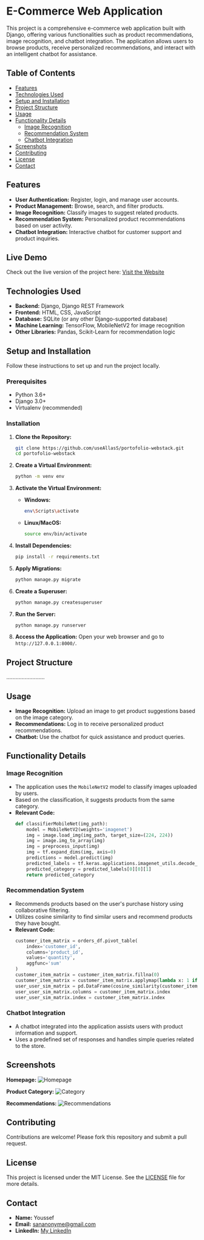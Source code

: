 # E-Commerce Web Application

This project is a comprehensive e-commerce web application built with Django, offering various functionalities such as product recommendations, image recognition, and chatbot integration. The application allows users to browse products, receive personalized recommendations, and interact with an intelligent chatbot for assistance.

## Table of Contents
- [Features](#features)
- [Technologies Used](#technologies-used)
- [Setup and Installation](#setup-and-installation)
- [Project Structure](#project-structure)
- [Usage](#usage)
- [Functionality Details](#functionality-details)
  - [Image Recognition](#image-recognition)
  - [Recommendation System](#recommendation-system)
  - [Chatbot Integration](#chatbot-integration)
- [Screenshots](#screenshots)
- [Contributing](#contributing)
- [License](#license)
- [Contact](#contact)

## Features
- **User Authentication:** Register, login, and manage user accounts.
- **Product Management:** Browse, search, and filter products.
- **Image Recognition:** Classify images to suggest related products.
- **Recommendation System:** Personalized product recommendations based on user activity.
- **Chatbot Integration:** Interactive chatbot for customer support and product inquiries.

## Live Demo
Check out the live version of the project here: [Visit the Website](https://fpn-smi.all-as.tech/)

## Technologies Used
- **Backend:** Django, Django REST Framework
- **Frontend:** HTML, CSS, JavaScript
- **Database:** SQLite (or any other Django-supported database)
- **Machine Learning:** TensorFlow, MobileNetV2 for image recognition
- **Other Libraries:** Pandas, Scikit-Learn for recommendation logic

## Setup and Installation
Follow these instructions to set up and run the project locally.

### Prerequisites
- Python 3.6+
- Django 3.0+
- Virtualenv (recommended)

### Installation

1. **Clone the Repository:**
    ```bash
    git clone https://github.com/useAllasS/portofolio-webstack.git
    cd portofolio-webstack
    ```

2. **Create a Virtual Environment:**
    ```bash
    python -m venv env
    ```

3. **Activate the Virtual Environment:**
    - **Windows:**
      ```bash
      env\Scripts\activate
      ```
    - **Linux/MacOS:**
      ```bash
      source env/bin/activate
      ```

4. **Install Dependencies:**
    ```bash
    pip install -r requirements.txt
    ```

5. **Apply Migrations:**
    ```bash
    python manage.py migrate
    ```

6. **Create a Superuser:**
    ```bash
    python manage.py createsuperuser
    ```

7. **Run the Server:**
    ```bash
    python manage.py runserver
    ```

8. **Access the Application:**
   Open your web browser and go to `http://127.0.0.1:8000/`.

## Project Structure
.........................


## Usage
- **Image Recognition:** Upload an image to get product suggestions based on the image category.
- **Recommendations:** Log in to receive personalized product recommendations.
- **Chatbot:** Use the chatbot for quick assistance and product queries.

## Functionality Details

### Image Recognition
- The application uses the `MobileNetV2` model to classify images uploaded by users.
- Based on the classification, it suggests products from the same category.
- **Relevant Code:**
    ```python
    def classifierMobileNet(img_path):
        model = MobileNetV2(weights='imagenet')
        img = image.load_img(img_path, target_size=(224, 224))
        img = image.img_to_array(img)
        img = preprocess_input(img)
        img = tf.expand_dims(img, axis=0)
        predictions = model.predict(img)
        predicted_labels = tf.keras.applications.imagenet_utils.decode_predictions(predictions, top=1)
        predicted_category = predicted_labels[0][0][1]
        return predicted_category
    ```

### Recommendation System
- Recommends products based on the user's purchase history using collaborative filtering.
- Utilizes cosine similarity to find similar users and recommend products they have bought.
- **Relevant Code:**
    ```python
    customer_item_matrix = orders_df.pivot_table(
        index='customer_id',
        columns='product_id',
        values='quantity',
        aggfunc='sum'
    )
    customer_item_matrix = customer_item_matrix.fillna(0)
    customer_item_matrix = customer_item_matrix.applymap(lambda x: 1 if x > 0 else 0)
    user_user_sim_matrix = pd.DataFrame(cosine_similarity(customer_item_matrix))
    user_user_sim_matrix.columns = customer_item_matrix.index
    user_user_sim_matrix.index = customer_item_matrix.index
    ```

### Chatbot Integration
- A chatbot integrated into the application assists users with product information and support.
- Uses a predefined set of responses and handles simple queries related to the store.

## Screenshots
**Homepage:**
![Homepage](imgs/homepage_screenshot.png)

**Product Category:**
![Category](imgs/category_screenshot.png)

**Recommendations:**
![Recommendations](imgs/recommendations_screenshot.png)

## Contributing
Contributions are welcome! Please fork this repository and submit a pull request.

## License
This project is licensed under the MIT License. See the [LICENSE](LICENSE) file for more details.

## Contact
- **Name:** Youssef
- **Email:** sananonyme@gmail.com
- **LinkedIn:** [My LinkedIn](https://www.linkedin.com/in/youssef-nita-762771205/)

